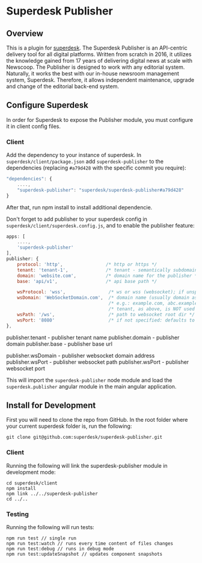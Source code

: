 # Superdesk Publisher


## Overview
This is a plugin for [superdesk](https://github.com/superdesk/superdesk).
The Superdesk Publisher is an API-centric delivery tool for all digital platforms. Written from scratch in 2016, it utilizes the knowledge gained from 17 years of delivering digital news at scale with Newscoop. The Publisher is designed to work with any editorial system. Naturally, it works the best with our in-house newsroom management system, Superdesk. Therefore, it allows independent maintenance, upgrade and change of the editorial back-end system.

## Configure Superdesk
In order for Superdesk to expose the Publisher module, you must configure it in client config files.

### Client
Add the dependency to your instance of superdesk.
In `superdesk/client/package.json` add `superdesk-publisher` to the dependencies
(replacing `#a79d428` with the specific commit you require):
```js
"dependencies": {
    ....,
    "superdesk-publisher": "superdesk/superdesk-publisher#a79d428"
}
```

After that, run npm install to install additional dependencie.

Don't forget to add publisher to your superdesk config in `superdesk/client/superdesk.config.js`, and
to enable the publisher feature:
```js
apps: [
    ....,
    'superdesk-publisher'
],
publisher: {
    protocol: 'http',                /* http or https */
    tenant: 'tenant-1',              /* tenant - semantically subdomain, '' is allowed */
    domain: 'website.com',           /* domain name for the publisher */
    base: 'api/v1',                  /* api base path */

    wsProtocol: 'wss',                /* ws or wss (websocket); if unspecified or '' defaults to 'wss' */
    wsDomain: 'WebSocketDomain.com',  /* domain name (usually domain as above) */
                                      /* e.g.: example.com, abc.example.com */
                                      /* tenant, as above, is NOT used for websocket */
    wsPath: '/ws',                    /* path to websocket root dir */
    wsPort: '8080'                    /* if not specified: defaults to 443 for wss, 80 for ws */
},
```

publisher.tenant - publisher tenant name
publisher.domain - publisher domain
publisher.base - publisher base url

publisher.wsDomain - publisher websocket domain address
publisher.wsPort - publisher websocket path
publisher.wsPort - publisher websocket port

This will import the `superdesk-publisher` node module and load the `superdesk.publisher` angular module in the main angular application.

## Install for Development

First you will need to clone the repo from GitHub.
In the root folder where your current superdesk folder is, run the following:
```
git clone git@github.com:superdesk/superdesk-publisher.git
```

### Client
Running the following will link the superdesk-publisher module in development mode:
```
cd superdesk/client
npm install
npm link ../../superdesk-publisher
cd ../..
```

### Testing
Running the following will run tests:
```
npm run test // single run
npm run test:watch // runs every time content of files changes
npm run test:debug // runs in debug mode
npm run test:updateSnapshot // updates component snapshots
```
